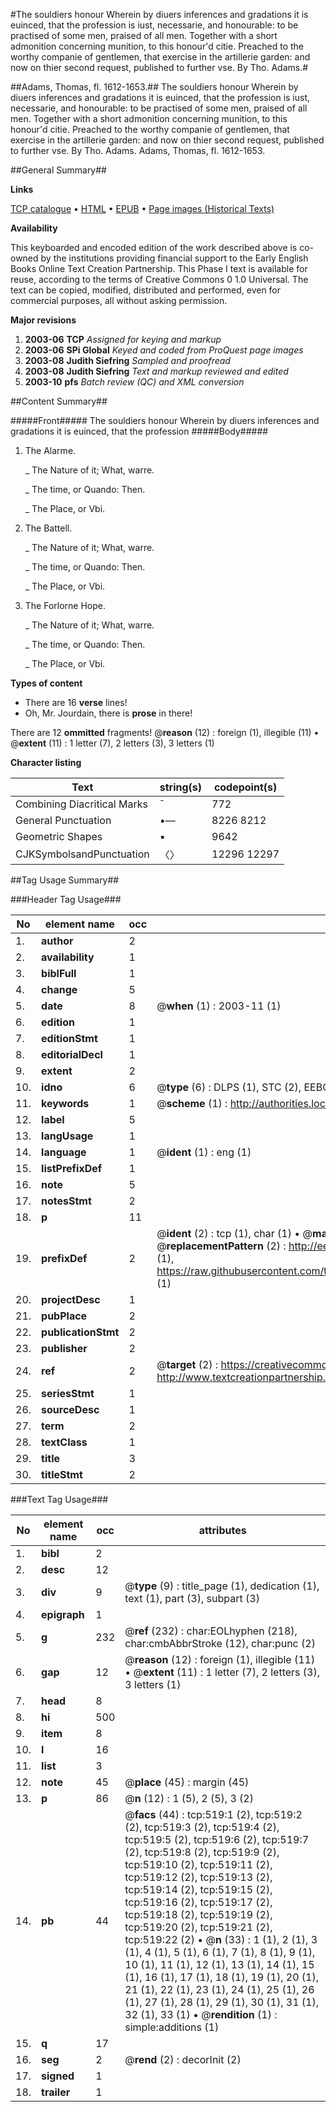 #The souldiers honour Wherein by diuers inferences and gradations it is euinced, that the profession is iust, necessarie, and honourable: to be practised of some men, praised of all men. Together with a short admonition concerning munition, to this honour'd citie. Preached to the worthy companie of gentlemen, that exercise in the artillerie garden: and now on thier second request, published to further vse. By Tho. Adams.#

##Adams, Thomas, fl. 1612-1653.##
The souldiers honour Wherein by diuers inferences and gradations it is euinced, that the profession is iust, necessarie, and honourable: to be practised of some men, praised of all men. Together with a short admonition concerning munition, to this honour'd citie. Preached to the worthy companie of gentlemen, that exercise in the artillerie garden: and now on thier second request, published to further vse. By Tho. Adams.
Adams, Thomas, fl. 1612-1653.

##General Summary##

**Links**

[TCP catalogue](http://www.ota.ox.ac.uk/tcp/)  • 
[HTML](http://tei.it.ox.ac.uk/tcp/Texts-HTML/free/A02/A02572.html)  • 
[EPUB](http://tei.it.ox.ac.uk/tcp/Texts-EPUB/free/A02/A02572.epub) • 
[Page images (Historical Texts)](https://data.historicaltexts.jisc.ac.uk/view?pubId=eebo-99836260e&pageId=eebo-99836260e-519-1)

**Availability**

This keyboarded and encoded edition of the
	       work described above is co-owned by the institutions
	       providing financial support to the Early English Books
	       Online Text Creation Partnership. This Phase I text is
	       available for reuse, according to the terms of Creative
	       Commons 0 1.0 Universal. The text can be copied,
	       modified, distributed and performed, even for
	       commercial purposes, all without asking permission.

**Major revisions**

1. __2003-06__ __TCP__ *Assigned for keying and markup*
1. __2003-06__ __SPi Global__ *Keyed and coded from ProQuest page images*
1. __2003-08__ __Judith Siefring__ *Sampled and proofread*
1. __2003-08__ __Judith Siefring__ *Text and markup reviewed and edited*
1. __2003-10__ __pfs__ *Batch review (QC) and XML conversion*

##Content Summary##

#####Front#####
The souldiers honour Wherein by diuers inferences and gradations it is euinced, that the profession 
#####Body#####

1. The Alarme.

    _ The Nature of it; What, warre.

    _ The time, or Quando: Then.

    _ The Place, or Vbi.

1. The Battell.

    _ The Nature of it; What, warre.

    _ The time, or Quando: Then.

    _ The Place, or Vbi.

1. The Forlorne Hope.

    _ The Nature of it; What, warre.

    _ The time, or Quando: Then.

    _ The Place, or Vbi.

**Types of content**

  * There are 16 **verse** lines!
  * Oh, Mr. Jourdain, there is **prose** in there!

There are 12 **ommitted** fragments! 
 @__reason__ (12) : foreign (1), illegible (11)  •  @__extent__ (11) : 1 letter (7), 2 letters (3), 3 letters (1)

**Character listing**


|Text|string(s)|codepoint(s)|
|---|---|---|
|Combining             Diacritical Marks|̄|772|
|General Punctuation|•—|8226 8212|
|Geometric Shapes|▪|9642|
|CJKSymbolsandPunctuation|〈〉|12296 12297|

##Tag Usage Summary##

###Header Tag Usage###

|No|element name|occ|attributes|
|---|---|---|---|
|1.|__author__|2||
|2.|__availability__|1||
|3.|__biblFull__|1||
|4.|__change__|5||
|5.|__date__|8| @__when__ (1) : 2003-11 (1)|
|6.|__edition__|1||
|7.|__editionStmt__|1||
|8.|__editorialDecl__|1||
|9.|__extent__|2||
|10.|__idno__|6| @__type__ (6) : DLPS (1), STC (2), EEBO-CITATION (1), PROQUEST (1), VID (1)|
|11.|__keywords__|1| @__scheme__ (1) : http://authorities.loc.gov/ (1)|
|12.|__label__|5||
|13.|__langUsage__|1||
|14.|__language__|1| @__ident__ (1) : eng (1)|
|15.|__listPrefixDef__|1||
|16.|__note__|5||
|17.|__notesStmt__|2||
|18.|__p__|11||
|19.|__prefixDef__|2| @__ident__ (2) : tcp (1), char (1)  •  @__matchPattern__ (2) : ([0-9\-]+):([0-9IVX]+) (1), (.+) (1)  •  @__replacementPattern__ (2) : http://eebo.chadwyck.com/downloadtiff?vid=$1&page=$2 (1), https://raw.githubusercontent.com/textcreationpartnership/Texts/master/tcpchars.xml#$1 (1)|
|20.|__projectDesc__|1||
|21.|__pubPlace__|2||
|22.|__publicationStmt__|2||
|23.|__publisher__|2||
|24.|__ref__|2| @__target__ (2) : https://creativecommons.org/publicdomain/zero/1.0/ (1), http://www.textcreationpartnership.org/docs/. (1)|
|25.|__seriesStmt__|1||
|26.|__sourceDesc__|1||
|27.|__term__|2||
|28.|__textClass__|1||
|29.|__title__|3||
|30.|__titleStmt__|2||


###Text Tag Usage###

|No|element name|occ|attributes|
|---|---|---|---|
|1.|__bibl__|2||
|2.|__desc__|12||
|3.|__div__|9| @__type__ (9) : title_page (1), dedication (1), text (1), part (3), subpart (3)|
|4.|__epigraph__|1||
|5.|__g__|232| @__ref__ (232) : char:EOLhyphen (218), char:cmbAbbrStroke (12), char:punc (2)|
|6.|__gap__|12| @__reason__ (12) : foreign (1), illegible (11)  •  @__extent__ (11) : 1 letter (7), 2 letters (3), 3 letters (1)|
|7.|__head__|8||
|8.|__hi__|500||
|9.|__item__|8||
|10.|__l__|16||
|11.|__list__|3||
|12.|__note__|45| @__place__ (45) : margin (45)|
|13.|__p__|86| @__n__ (12) : 1 (5), 2 (5), 3 (2)|
|14.|__pb__|44| @__facs__ (44) : tcp:519:1 (2), tcp:519:2 (2), tcp:519:3 (2), tcp:519:4 (2), tcp:519:5 (2), tcp:519:6 (2), tcp:519:7 (2), tcp:519:8 (2), tcp:519:9 (2), tcp:519:10 (2), tcp:519:11 (2), tcp:519:12 (2), tcp:519:13 (2), tcp:519:14 (2), tcp:519:15 (2), tcp:519:16 (2), tcp:519:17 (2), tcp:519:18 (2), tcp:519:19 (2), tcp:519:20 (2), tcp:519:21 (2), tcp:519:22 (2)  •  @__n__ (33) : 1 (1), 2 (1), 3 (1), 4 (1), 5 (1), 6 (1), 7 (1), 8 (1), 9 (1), 10 (1), 11 (1), 12 (1), 13 (1), 14 (1), 15 (1), 16 (1), 17 (1), 18 (1), 19 (1), 20 (1), 21 (1), 22 (1), 23 (1), 24 (1), 25 (1), 26 (1), 27 (1), 28 (1), 29 (1), 30 (1), 31 (1), 32 (1), 33 (1)  •  @__rendition__ (1) : simple:additions (1)|
|15.|__q__|17||
|16.|__seg__|2| @__rend__ (2) : decorInit (2)|
|17.|__signed__|1||
|18.|__trailer__|1||
